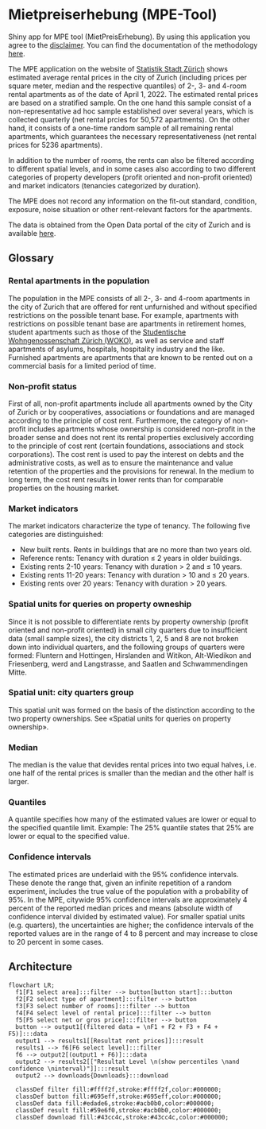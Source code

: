 # Mietpreiserhebung (MPE-Tool)
Shiny app for MPE tool (MietPreisErhebung). By using this application you agree to the [disclaimer](https://www.stadt-zuerich.ch/prd/de/index/statistik/publikationen-angebote/datenbanken-anwendungen/mietpreiserhebung/disclaimer.html). You can find the documentation of the methodology [here](https://www.stadt-zuerich.ch/prd/de/index/statistik/publikationen-angebote/publikationen/methodenbericht/Methodenbericht_Mietpreiserhebung.html).

The MPE application on the website of [Statistik Stadt Zürich](https://www.stadt-zuerich.ch/prd/de/index/statistik/publikationen-angebote/datenbanken-anwendungen/mietpreiserhebung.html) shows estimated average rental prices in the city of Zurich (including prices per square meter, median and the respective quantiles) of 2-, 3- and 4-room rental apartments as of the date of April 1, 2022. The estimated rental prices are based on a stratified sample. On the one hand this sample consist of a non-representative ad hoc sample established over several years, which is collected quarterly (net rental prcies for 50,572 apartments). On the other hand, it consists of a one-time random sample of all remaining rental apartments, which guarantees the necessary representativeness (net rental prices for 5236 apartments).

In addition to the number of rooms, the rents can also be filtered according to different spatial levels, and in some cases also according to two different categories of property developers (profit oriented and non-profit oriented) and market indicators (tenancies categorized by duration).

The MPE does not record any information on the fit-out standard, condition, exposure, noise situation or other rent-relevant factors for the apartments.

The data is obtained from the Open Data portal of the city of Zurich and is available [here](https://data.stadt-zuerich.ch/dataset/bau_whg_mpe_mietpreis_raum_zizahl_gn_jahr_od5161).

## Glossary
### Rental apartments in the population
The population in the MPE consists of all 2-, 3- and 4-room apartments in the city of Zurich that are offered for rent unfurnished and without specified restrictions on the possible tenant base. For example, apartments with restrictions on possible tenant base are apartments in retirement homes, student apartments such as those of the [Studentische Wohngenossenschaft Zürich (WOKO)](https://www.woko.ch/), as well as service and staff apartments of asylums, hospitals, hospitality industry and the like. Furnished apartments are apartments that are known to be rented out on a commercial basis for a limited period of time.

### Non-profit status
First of all, non-profit apartments include all apartments owned by the City of Zurich or by cooperatives, associations or foundations and are managed according to the principle of cost rent. Furthermore, the category of non-profit includes apartments whose ownership is considered non-profit in the broader sense and does not rent its rental properties exclusively according to the principle of cost rent (certain foundations, associations and stock corporations). The cost rent is used to pay the interest on debts and the administrative costs, as well as to ensure the maintenance and value retention of the properties and the provisions for renewal. In the medium to long term, the cost rent results in lower rents than for comparable properties on the housing market.

### Market indicators
The market indicators characterize the type of tenancy. The following five categories are distinguished:

- New built rents. Rents in buildings that are no more than two years old.
- Reference rents: Tenancy with duration ≤ 2 years in older buildings.
- Existing rents 2-10 years: Tenancy with duration > 2 and ≤ 10 years.
- Existing rents 11-20 years: Tenancy with duration > 10 and ≤ 20 years.
- Existing rents over 20 years: Tenancy with duration > 20 years.

### Spatial units for queries on property owneship
Since it is not possible to differentiate rents by property ownership (profit oriented and non-profit oriented) in small city quarters due to insufficient data (small sample sizes), the city districts 1, 2, 5 and 8 are not broken down into individual quarters, and the following groups of quarters were formed: Fluntern and Hottingen, Hirslanden and Witikon, Alt-Wiedikon and Friesenberg, werd and Langstrasse, and Saatlen and Schwammendingen Mitte.

### Spatial unit: city quarters group
This spatial unit was formed on the basis of the distinction according to the two property ownerships. See «Spatial units for queries on property ownership».

### Median
The median is the value that devides rental prices into two equal halves, i.e. one half of the rental prices is smaller than the median and the other half is larger.

### Quantiles
A quantile specifies how many of the estimated values are lower or equal to the specified quantile limit. Example: The 25% quantile states that 25% are lower or equal to the specified value.

### Confidence intervals
The estimated prices are underlaid with the 95% confidence intervals. These denote the range that, given an infinite repetition of a random experiment, includes the true value of the population with a probability of 95%. In the MPE, citywide 95% confidence intervals are approximately 4 percent of the reported median prices and means (absolute width of confidence interval divided by estimated value). For smaller spatial units (e.g. quarters), the uncertainties are higher; the confidence intervals of the reported values are in the range of 4 to 8 percent and may increase to close to 20 percent in some cases.

## Architecture

```mermaid
flowchart LR;
  f1[F1 select area]:::filter --> button[button start]:::button
  f2[F2 select type of apartment]:::filter --> button
  f3[F3 select number of rooms]:::filter --> button
  f4[F4 select level of rental price]:::filter --> button
  f5[F5 select net or gros price]:::filter --> button
  button --> output1[(filtered data = \nF1 + F2 + F3 + F4 + F5)]:::data
  output1 --> results1[[Resultat rent prices]]:::result
  results1 --> f6[F6 select level]:::filter
  f6 --> output2[(output1 + F6)]:::data
  output2 --> results2[["Resultat Level \n(show percentiles \nand confidence \ninterval)"]]:::result
  output2 --> downloads{Downloads}:::download
  
  classDef filter fill:#ffff2f,stroke:#ffff2f,color:#000000;
  classDef button fill:#695eff,stroke:#695eff,color:#000000;
  classDef data fill:#edade6,stroke:#acb0b0,color:#000000;
  classDef result fill:#59e6f0,stroke:#acb0b0,color:#000000;
  classDef download fill:#43cc4c,stroke:#43cc4c,color:#000000;
```
